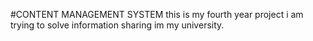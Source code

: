 #CONTENT MANAGEMENT SYSTEM
this is my fourth year project
i am trying to solve information sharing im my university.